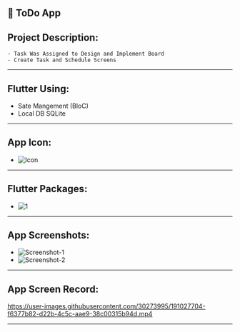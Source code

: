 📱 ToDo App 
------------------
Project Description:
-----------------------
    - Task Was Assigned to Design and Implement Board 
    - Create Task and Schedule Screens
-----------------------------------------------------------------------------------------------------------------------------
Flutter Using:
------------------
   -  Sate Mangement (BloC)
   -  Local DB SQLite
-----------------------------------------------------------------------------------------------------------------------------
 App Icon:
------------------
   -  ![Icon](https://user-images.githubusercontent.com/30273995/191027462-730a657b-f820-45af-b4c8-3da9eeb99d5d.png)
-----------------------------------------------------------------------------------------------------------------------------
Flutter Packages:
-----------------------
   -  ![1](https://user-images.githubusercontent.com/30273995/191027435-a9c4902b-5290-4a9d-9e78-a1184be86f01.PNG)
-----------------------------------------------------------------------------------------------------------------------------
App Screenshots:
------------------------
   -  ![Screenshot-1](https://user-images.githubusercontent.com/30273995/191028108-652f54e7-5640-4de8-a225-39ce7682ece3.jpeg)
   -  ![Screenshot-2](https://user-images.githubusercontent.com/30273995/191028127-118b9f82-7f2e-4e4d-95eb-86f7deb70ae3.jpeg)
-----------------------------------------------------------------------------------------------------------------------------
App Screen Record:
---------------------------

   https://user-images.githubusercontent.com/30273995/191027704-f6377b82-d22b-4c5c-aae9-38c00315b94d.mp4
   
-----------------------------------------------------------------------------------------------------------------------------
